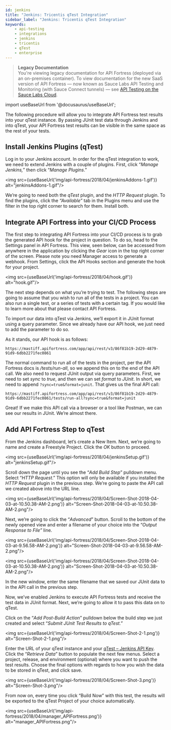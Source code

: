 ```yaml
---
id: jenkins
title: "Jenkins: Tricentis qTest Integration"
sidebar_label: "Jenkins: Tricentis qTest Integration"
keywords:
    - api-testing
    - integrations
    - jenkins
    - tricentis
    - qTest
    - enterprise
---
```


<head>
  <meta name="robots" content="noindex" />
</head>

>**Legacy Documentation**<br/>You're viewing legacy documentation for API Fortress (deployed via an on-premises container). To view documentation for the new SaaS version of API Fortress &#8212; now known as Sauce Labs API Testing and Monitoring (with Sauce Connect tunnels) &#8212; see [API Testing on the Sauce Labs Cloud](/api-testing/).

import useBaseUrl from '@docusaurus/useBaseUrl';

The following procedure will allow you to integrate API Fortress test results into your qTest instance. By passing JUnit test data through Jenkins and into qTest, your API Fortress test results can be visible in the same space as the rest of your tests.

## Install Jenkins Plugins (qTest)

Log in to your Jenkins account. In order for the qTest integration to work, we need to extend Jenkins with a couple of plugins. First, click “_Manage Jenkins,_” then click “_Manage Plugins_.”

<img src={useBaseUrl('img/api-fortress/2018/04/jenkinsAddons-1.gif')} alt="jenkinsAddons-1.gif"/>

We’re going to need both the _qTest_ plugin, and the _HTTP Request_ plugin. To find the plugins, click the _“Available”_ tab in the Plugins menu and use the filter in the top right corner to search for them. Install both.

## Integrate API Fortress into your CI/CD Process

The first step to integrating API Fortress into your CI/CD process is to grab the generated API hook for the project in question. To do so, head to the Settings panel in API Fortress. This view, seen below, can be accessed from anywhere in the application by clicking the _Gear_ icon in the top right corner of the screen. Please note you need Manager access to generate a webhook. From Settings, click the API Hooks section and generate the hook for your project.

<img src={useBaseUrl('img/api-fortress/2018/04/hook.gif')} alt="hook.gif"/>

The next step depends on what you’re trying to test. The following steps are going to assume that you wish to run all of the tests in a project. You can also run a single test, or a series of tests with a certain tag. If you would like to learn more about that please contact API Fortress.

To import our data into qTest via Jenkins, we’ll export it in JUnit format using a query parameter. Since we already have our API hook, we just need to add the parameter to do so.

As it stands, our API hook is as follows:

```
https://mastiff.apifortress.com/app/api/rest/v3/86f81b19-2d29-4879-91d9-6dbb2271fec0861
```

The normal command to run all of the tests in the project, per the API Fortress docs is _/tests/run-all_, so we append this on to the end of the API call. We also need to request JUnit output via query parameters. First, we need to set _sync_ to _true_, and then we can set _format_ to _JUnit_. In short, we need to append `?sync=true&format=junit`. That gives us the final API call:

```
https://mastiff.apifortress.com/app/api/rest/v3/86f81b19-2d29-4879-91d9-6dbb2271fec0861/tests/run-all?sync=true&format=junit
```

Great! If we make this API call via a browser or a tool like Postman, we can see our results in JUnit. We’re almost there.

## Add API Fortress Step to qTest

From the Jenkins dashboard, let’s create a New Item. Next, we’re going to name and create a Freestyle Project. Click the _OK_ button to proceed.

<img src={useBaseUrl('img/api-fortress/2018/04/jenkinsSetup.gif')} alt="jenkinsSetup.gif"/>

Scroll down the page until you see the “_Add Build Step_” pulldown menu. Select “_HTTP Request_.” This option will only be available if you installed the _HTTP Request_ plugin in the previous step. We’re going to paste the API call we created above into the URL line.

<img src={useBaseUrl('img/api-fortress/2018/04/Screen-Shot-2018-04-03-at-10.50.38-AM-2.png')} alt="Screen-Shot-2018-04-03-at-10.50.38-AM-2.png"/>

Next, we’re going to click the “_Advanced_” button. Scroll to the bottom of the newly opened view and enter a filename of your choice into the “_Output Response to File”_ line.

<img src={useBaseUrl('img/api-fortress/2018/04/Screen-Shot-2018-04-03-at-9.56.58-AM-2.png')} alt="Screen-Shot-2018-04-03-at-9.56.58-AM-2.png"/>

<img src={useBaseUrl('img/api-fortress/2018/04/Screen-Shot-2018-04-03-at-10.50.38-AM-2.png')} alt="Screen-Shot-2018-04-03-at-10.50.38-AM-2.png"/>

In the new window, enter the same filename that we saved our JUnit data to in the API call in the previous step.

Now, we’ve enabled Jenkins to execute API Fortress tests and receive the test data in JUnit format. Next, we’re going to allow it to pass this data on to qTest.

Click on the “_Add Post-Build Action_” pulldown below the build step we just created and select “_Submit JUnit Test Results to qTest.”_

<img src={useBaseUrl('img/api-fortress/2018/04/Screen-Shot-2-1.png')} alt="Screen-Shot-2-1.png"/>

Enter the URL of your qTest instance and your [qTest – Jenkins API Key](https://support.qasymphony.com/hc/en-us/articles/115002955466-Jenkins-and-Bamboo-Integration#11-configure-the-qtest-jenkins-plugin-for-freestyle). Click the “_Retrieve Data_” button to populate the next few menus. Select a project, release, and environment (optional) where you want to push the test results. Choose the final options with regards to how you wish the data to be stored in qTest, and click save.

<img src={useBaseUrl('img/api-fortress/2018/04/Screen-Shot-3.png')} alt="Screen-Shot-3.png"/>

From now on, every time you click “Build Now” with this test, the results will be exported to the qTest Project of your choice automatically.

<img src={useBaseUrl('img/api-fortress/2018/04/manager_APIFortress.png')} alt="manager_APIFortress.png"/>

